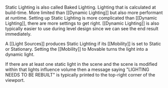 Static Lighting is also called Baked Lighting.
Lighting that is calculated at build-time.
More limited than [[Dynamic Lighting]] but also more performant at runtime.
Setting up Static Lighting is more complicated than [[Dynamic Lighting]], there are more settings to get right.
[[Dynamic Lighting]] is also typically easier to use during level design since we can see the end result immediately.

A [[Light Sources]] produces Static Lighting if its [[Mobility]] is set to Static or Stationary.
Setting the [[Mobility]] to Movable turns the light into a dynamic light.

If there are at least one static light in the scene and the scene is modified within that lights influence volume then a message saying "LIGHTING NEEDS TO BE REBUILT" is typically printed to the  top-right corner of the viewport.
